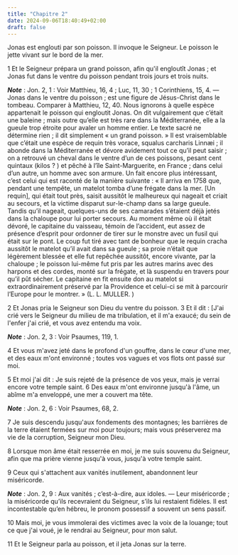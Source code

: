 ```yaml
---
title: "Chapitre 2"
date: 2024-09-06T18:40:49+02:00
draft: false
---
```



Jonas est englouti par son poisson.
Il invoque le Seigneur.
Le poisson le jette vivant sur le bord de la mer.


1 Et le Seigneur prépara un grand poisson, afin qu'il engloutît Jonas ; et Jonas fut dans le ventre du poisson pendant trois jours et trois nuits.

***Note*** :  Jon. 2, 1 : Voir Matthieu, 16, 4 ; Luc, 11, 30 ; 1 Corinthiens, 15, 4. ― Jonas dans le ventre du poisson ; est une figure de Jésus-Christ dans le tombeau. Comparer à Matthieu, 12, 40. Nous ignorons à quelle espèce appartenait le poisson qui engloutit Jonas. On dit vulgairement que c’était une baleine ; mais outre qu’elle est très rare dans la Méditerranée, elle a la gueule trop étroite pour avaler un homme entier. Le texte sacré ne détermine rien ; il dit simplement « un grand poisson. » Il est vraisemblable que c’était une espèce de requin très vorace, squalus carcharis Linnæi ; il abonde dans la Méditerranée et dévore avidement tout ce qu’il peut saisir ; on a retrouvé un cheval dans le ventre d’un de ces poissons, pesant cent quintaux (kilos ? ) et pêché à l’île Saint-Marguerite, en France ; dans celui d’un autre, un homme avec son armure. Un fait encore plus intéressant, c’est celui qui est raconté de la manière suivante : « Il arriva en 1758 que, pendant une tempête, un matelot tomba d’une frégate
dans la mer. [Un requin], qui était tout près, saisit aussitôt le malheureux qui nageait et criait au secours, et la victime disparut sur-le-champ dans sa large gueule. Tandis qu’il nageait, quelques-uns de ses camarades s’étaient déjà jetés dans la chaloupe pour lui porter secours. Au moment même où il était dévoré, le capitaine du vaisseau, témoin de l’accident, eut assez de présence d’esprit pour ordonner de tirer sur le monstre avec un fusil qui était sur le pont. Le coup fut tiré avec tant de bonheur que le requin cracha aussitôt le matelot qu’il avait dans sa gueule ; sa proie n’était que légèrement blessée et elle fut repêchée aussitôt, encore vivante, par la chaloupe ; le poisson lui-même fut pris par les autres marins avec des harpons et des cordes, monté sur la frégate, et là suspendu en travers pour qu’il pût sécher. Le capitaine en fit ensuite don au matelot si extraordinairement préservé par la Providence et celui-ci se mit à parcourir l’Europe pour le montrer. » (L. L. MULLER. )

2 Et Jonas pria le Seigneur son Dieu du ventre du poisson. 3 Et il dit : [J'ai crié vers le Seigneur du milieu de ma tribulation, et il m'a exaucé; du sein de l'enfer j'ai crié, et vous avez entendu ma voix.

***Note*** :  Jon. 2, 3 : Voir Psaumes, 119, 1.

4 Et vous m'avez jeté dans le profond d'un gouffre, dans le cœur d'une mer, et des eaux m'ont environné ; toutes vos vagues et vos flots ont passé sur moi.


5 Et moi j'ai dit : Je suis rejeté de la présence de vos yeux, mais je verrai encore votre temple saint. 6 Des eaux m'ont environne jusqu'à l'âme, un abîme m'a enveloppé, une mer a couvert ma tête.

***Note*** :  Jon. 2, 6 : Voir Psaumes, 68, 2.

7 Je suis descendu jusqu'aux fondements des montagnes; les barrières de la terre étaient fermées sur moi pour toujours; mais vous préserverez ma vie de la corruption, Seigneur mon Dieu.


8 Lorsque mon âme était resserrée en moi, je me suis souvenu du Seigneur, afin que ma prière vienne jusqu'à vous, jusqu'à votre temple saint.


9 Ceux qui s'attachent aux vanités inutilement, abandonnent leur miséricorde.

***Note*** :  Jon. 2, 9 : Aux vanités ; c’est-à-dire, aux idoles. ― Leur miséricorde ; la miséricorde qu’ils recevraient du Seigneur, s’ils lui restaient fidèles. Il est incontestable qu’en hébreu, le pronom possessif a souvent un sens passif.

10 Mais moi, je vous immolerai des victimes avec la voix de la louange; tout ce que j'ai voué, je le rendrai au Seigneur, pour mon salut.


11 Et le Seigneur parla au poisson, et il jeta Jonas sur la terre.

